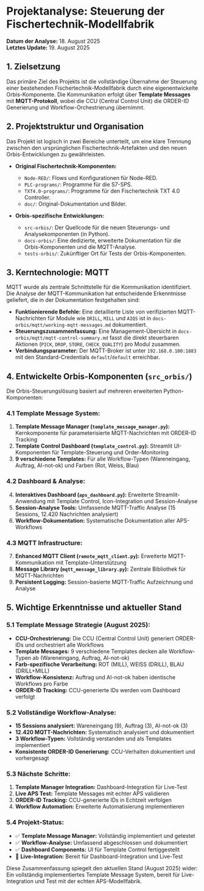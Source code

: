 # Projektanalyse: Steuerung der Fischertechnik-Modellfabrik

**Datum der Analyse:** 18. August 2025  
**Letztes Update:** 19. August 2025

## 1. Zielsetzung

Das primäre Ziel des Projekts ist die vollständige Übernahme der Steuerung einer bestehenden Fischertechnik-Modellfabrik durch eine eigenentwickelte Orbis-Komponente. Die Kommunikation erfolgt über **Template Messages** mit **MQTT-Protokoll**, wobei die CCU (Central Control Unit) die ORDER-ID Generierung und Workflow-Orchestrierung übernimmt.

## 2. Projektstruktur und Organisation

Das Projekt ist logisch in zwei Bereiche unterteilt, um eine klare Trennung zwischen den ursprünglichen Fischertechnik-Artefakten und den neuen Orbis-Entwicklungen zu gewährleisten.

-   **Original Fischertechnik-Komponenten:**
    -   `Node-RED/`: Flows und Konfigurationen für Node-RED.
    -   `PLC-programs/`: Programme für die S7-SPS.
    -   `TXT4.0-programs/`: Programme für den Fischertechnik TXT 4.0 Controller.
    -   `doc/`: Original-Dokumentation und Bilder.

-   **Orbis-spezifische Entwicklungen:**
    -   `src-orbis/`: Der Quellcode für die neuen Steuerungs- und Analysekomponenten (in Python).
    -   `docs-orbis/`: Eine dedizierte, erweiterte Dokumentation für die Orbis-Komponenten und die MQTT-Analyse.
    -   `tests-orbis/`: Zukünftiger Ort für Tests der Orbis-Komponenten.

## 3. Kerntechnologie: MQTT

MQTT wurde als zentrale Schnittstelle für die Kommunikation identifiziert. Die Analyse der MQTT-Kommunikation hat entscheidende Erkenntnisse geliefert, die in der Dokumentation festgehalten sind:

-   **Funktionierende Befehle:** Eine detaillierte Liste von verifizierten MQTT-Nachrichten für Module wie `DRILL`, `MILL` und `AIQS` ist in `docs-orbis/mqtt/working-mqtt-messages.md` dokumentiert.
-   **Steuerungszusammenfassung:** Eine Management-Übersicht in `docs-orbis/mqtt/mqtt-control-summary.md` fasst die direkt steuerbaren Aktionen (`PICK`, `DROP`, `STORE`, `CHECK_QUALITY`) pro Modul zusammen.
-   **Verbindungsparameter:** Der MQTT-Broker ist unter `192.168.0.100:1883` mit den Standard-Credentials `default`/`default` erreichbar.

## 4. Entwickelte Orbis-Komponenten (`src_orbis/`)

Die Orbis-Steuerungslösung basiert auf mehreren erweiterten Python-Komponenten:

### **4.1 Template Message System:**
1. **Template Message Manager (`template_message_manager.py`):** Kernkomponente für parameterisierte MQTT-Nachrichten mit ORDER-ID Tracking
2. **Template Control Dashboard (`template_control.py`):** Streamlit UI-Komponenten für Template-Steuerung und Order-Monitoring
3. **9 verschiedene Templates:** Für alle Workflow-Typen (Wareneingang, Auftrag, AI-not-ok) und Farben (Rot, Weiss, Blau)

### **4.2 Dashboard & Analyse:**
4. **Interaktives Dashboard (`aps_dashboard.py`):** Erweiterte Streamlit-Anwendung mit Template Control, Icon-Integration und Session-Analyse
5. **Session-Analyse Tools:** Umfassende MQTT-Traffic Analyse (15 Sessions, 12.420 Nachrichten analysiert)
6. **Workflow-Dokumentation:** Systematische Dokumentation aller APS-Workflows

### **4.3 MQTT Infrastructure:**
7. **Enhanced MQTT Client (`remote_mqtt_client.py`):** Erweiterte MQTT-Kommunikation mit Template-Unterstützung
8. **Message Library (`mqtt_message_library.py`):** Zentrale Bibliothek für MQTT-Nachrichten
9. **Persistent Logging:** Session-basierte MQTT-Traffic Aufzeichnung und Analyse

## 5. Wichtige Erkenntnisse und aktueller Stand

### **5.1 Template Message Strategie (August 2025):**
- **CCU-Orchestrierung:** Die CCU (Central Control Unit) generiert ORDER-IDs und orchestriert alle Workflows
- **Template Messages:** 9 verschiedene Templates decken alle Workflow-Typen ab (Wareneingang, Auftrag, AI-not-ok)
- **Farb-spezifische Verarbeitung:** ROT (MILL), WEISS (DRILL), BLAU (DRILL+MILL)
- **Workflow-Konsistenz:** Auftrag und AI-not-ok haben identische Workflows pro Farbe
- **ORDER-ID Tracking:** CCU-generierte IDs werden vom Dashboard verfolgt

### **5.2 Vollständige Workflow-Analyse:**
- **15 Sessions analysiert:** Wareneingang (9), Auftrag (3), AI-not-ok (3)
- **12.420 MQTT-Nachrichten:** Systematisch analysiert und dokumentiert
- **3 Workflow-Typen:** Vollständig verstanden und als Templates implementiert
- **Konsistente ORDER-ID Generierung:** CCU-Verhalten dokumentiert und vorhergesagt

### **5.3 Nächste Schritte:**
1. **Template Manager Integration:** Dashboard-Integration für Live-Test
2. **Live APS Test:** Template Messages mit echter APS validieren
3. **ORDER-ID Tracking:** CCU-generierte IDs in Echtzeit verfolgen
4. **Workflow Automation:** Erweiterte Automatisierung implementieren

### **5.4 Projekt-Status:**
- ✅ **Template Message Manager:** Vollständig implementiert und getestet
- ✅ **Workflow-Analyse:** Umfassend abgeschlossen und dokumentiert  
- ✅ **Dashboard Components:** UI für Template Control fertiggestellt
- 🚧 **Live-Integration:** Bereit für Dashboard-Integration und Live-Test

Diese Zusammenfassung spiegelt den aktuellen Stand (August 2025) wider: Ein vollständig implementiertes Template Message System, bereit für Live-Integration und Test mit der echten APS-Modellfabrik.
